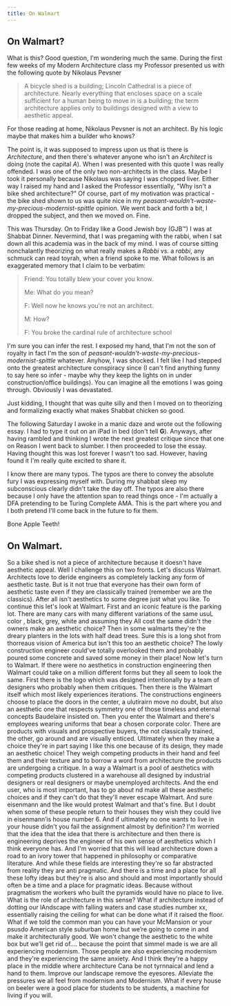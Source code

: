 ```yaml
---
title: On Walmart
---
```


## On Walmart?

What is this? Good question, I'm wondering much the same. During the first few
weeks of my Modern Architecture class my Professor presented us with the
following quote by Nikolaus Pevsner

> A bicycle shed is a building; Lincoln Cathedral is a piece of architecture.
> Nearly everything that encloses space on a scale sufficient for a human being
> to move in is a building; the term architecture applies only to buildings
> designed with a view to aesthetic appeal.

For those reading at home, Nikolaus Pevsner is not an architect. By his logic
maybe that makes him a builder who knows? 

The point is, it was supposed to impress upon us that is there is
*Architecture*, and then there's whatever anyone who isn't an *Architect* is
doing (note the capital *A*). When I was presented with this quote I was really
offended. I was one of the only two non-architects in the class. Maybe I took it
personally because Nikolaus was saying I was chopped liver. Either way I raised
my hand and I asked the Professor essentially, "Why isn't a bike shed
architecture?" Of course, part of my motivation was practical - the bike shed
shown to us was quite nice in my
*peasant-wouldn't-waste-my-precious-modernist-spittle* opinion. We went back and
forth a bit, I dropped the subject, and then we moved on. Fine. 

This was Thursday. On to Friday like a Good Jewish boy (GJB™) I was at Shabbat
Dinner. Nevermind, that I was pregaming with the rabbi, when I sat down all this
academia was in the back of my mind. I was of course sitting nonchalantly
theorizing on what really makes a *Rabbi* vs. a *rabbi*, any schmuck can read
toyrah, when a friend spoke to me. What follows is an exaggerated memory that I
claim to be verbatim:

> Friend: You totally blew your cover you know.
>
> Me: What do you mean?  
>
> F: Well now he knows you're not an architect. 
>
> M: How?
>
> F: You broke the cardinal rule of architecture school

I'm sure you can infer the rest. I exposed my hand, that I'm not the son of
royalty in fact I'm the son of
*peasant-wouldn't-waste-my-precious-modernist-spittle* whatever. Anyhow, I was
shocked. I felt like I had stepped onto the greatest architecture conspiracy
since (I can't find anything funny to say here so infer - maybe why they keep
the lights on in under construction/office buildings). You can imagine all
the emotions I was going through. Obviously I was devastated. 

Just kidding, I thought that was quite silly and then I moved on to theorizing
and formalizing exactly what makes Shabbat chicken so good.

The following Saturday I awoke in a manic daze and wrote out the following
essay. I had to type it out on an iPad in bed (don't tell **G**). Anyways, after
having rambled and thinking I wrote the next greatest critique since that one on
Reason I went back to slumber. I then proceeded to lose the essay. Having
thought this was lost forever I wasn't too sad. However, having found it I'm
really quite excited to share it. 

I know there are many typos. The typos are there to convey the absolute fury I
was expressing myself with. During my shabbat sleep my subconscious clearly
didn't take the day off. The typos are also there because I only have the
attention span to read things once - I'm actually a DFA pretending to be Turing
Complete AMA. This is the part where you and I both pretend I'll come back in
the future to fix them. 

Bone Apple Teeth!

## On Walmart.

So a bike shed is not a piece of architecture because it doesn't have aesthetic
appeal. Well I challenge this on two fronts. Let's discuss Walmart. Architects
love to deride engineers as completely lacking any form of aesthetic taste. But
is it not true that everyone has their own form of aesthetic taste even if they
are classically trained (remember we are the classics). After all isn't
aesthetics to some degree just what you like. To continue this let's look at
Walmart. First and an iconic feature is the parking lot. There are many cars
with many different variations of the same usuL color , black, grey, white and
assuming they All cost the same didn't the owners make an aesthetic choice? Then
in some walmarts they're the dreary planters in the lots with half dead trees.
Sure this is a long shot from thorreaus vision of America but isn't this too an
aesthetic choice? The lowly construction engineer could've totally overlooked
them and probably poured some concrete and saved some money in their place! Now
let's turn to Walmart. If there were no aesthetics in construction engineering
then Walmart could take on a million different forms but they all seem to look
the same. First there is the logo which was designed intentionally by a team of
designers who probably when them critiques. Then there is the Walmart itself
which most likely experiences iterations. The constructions engineers choose to
place the doors in the center, a ulutirairn move no doubt, but also an aesthetic
one that respects symmetry one of those timeless and eternal concepts Baudelaire
insisted on. Then you enter the Walmart and there's employees wearing uniforms
that bear a chosen corporate color. There are products with visuals and
prospective buyers, the not classically trained, the other, go around and are
visually enticed. Ultimately when they make a choice they're in part saying I
like this one because of its design, they made an aesthetic choice! They weigh
competing products in their hand and feel them and their texture and to borrow a
word from architecture the products are undergoing a critique. In a way a
Walmart is a pool of aesthetics with competing products clustered in a warehouse
all designed by industrial designers or real designers or maybe unemployed
architects. And the end user, who is most important, has to go about nd make all
these aesthetic choices and if they can't do that they'll never escape Walmart.
And sure eisenmann and the like would protest Walmart and that's fine. But I
doubt when some of these people return to their houses they wish they could live
in eisenmann’is house number 6. And if ultimately no one wants to live in your
house didn't you fail the assignment almost by definition? I'm worried that the
idea that the idea that there is architecture and then there is engineering
deprives the engineer of his own sense of aesthetics which I think everyone has.
And I'm worried that this will lead architecture down a road to an ivory tower
that happened in philosophy or comparative literature. And while these fields
are interesting they're so far abstracted from reality they are anti pragmatic.
And there is a time and a place for all these lofty ideas but they're is also
and should and most importantly should often be a time and a place for pragmatic
ideas. Because without pragmatism the workers who built the pyramids would have
no place to live. What is the role of architecture in this sense? What if
architecture instead of dotting our lAndscape with falling waters and case
studies number xx, essentially raising the ceiling for what can be done what if
it raised the floor. What if we told the common man you can have your McMansion
or your psusdo American style suburban home but we’re going to come in and make
it architecturally good. We won't change the aesthetic to the white box but
we’ll get rid of.… because the point that simmel made is we are all experiencing
modernism. Those people are also experiencing modernism and they're experiencing
the same anxiety. And I think they're a happy place in the middle where
architecture Cana be not tyrnnaical and lend a hand to them. Improve our
landscape remove the eyesores. Alleviate the pressures we all feel from
modernism and Modernism. What if every house on beeler were a good place for
students to be students, a machine for living if you will. 
